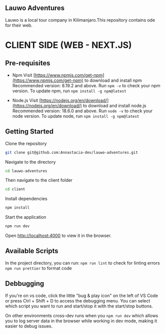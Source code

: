 ## Lauwo Adventures
Lauwo is a local tour company in Kilimanjaro.This repository contains ode for their web.

# CLIENT SIDE (WEB - NEXT.JS)
## Pre-requisites
- Npm 
Visit [https://www.npmjs.com/get-npm](https://www.npmjs.com/get-npm) to download and install npm
Recommended version: 8.19.2 and above.
Run `npm -v` to check your npm version.
To update npm, run `npm install -g npm@latest`

- Node.js 
Visit [https://nodejs.org/en/download/](https://nodejs.org/en/download/) to download and install node.js
Recommended version: 18.6.0 and above.
Run `node -v` to check your node version.
To update node, run `npm install -g npm@latest`

## Getting Started

Clone the repository

```bash
git clone git@github.com:Annastacia-dev/lauwo-adventures.git
```

Navigate to the directory

```bash
cd lauwo-adventures
```
Then navigate to the client folder

```bash
cd client
```

Install dependencies

```bash
npm install
```

Start the application

```bash
npm run dev
```

Open [http://localhost:4000](http://localhost:4000) to view it in the browser.

## Available Scripts

In the project directory, you can run:
 `npm run lint` to check for linting errors
 `npm run prettier` to format code

## Debbugging
If you're on vs code, click the little "bug & play icon" on the left of VS Code or press Ctrl + Shift + D to access the debugging menu. You can select which script you want to run and start/stop it with the start/stop buttons.

On other environments cross-dev runs when you `npm run dev` which allows you to log server data in the browser while working in dev mode, making it easier to debug issues.

